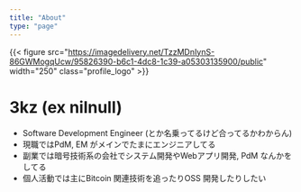 ```yaml
---
title: "About"
type: "page"
---
```


{{< figure src="https://imagedelivery.net/TzzMDnIynS-86GWMogqUcw/95826390-b6c1-4dc8-1c39-a05303135900/public" width="250" class="profile_logo" >}}
# 3kz (ex nilnull)
* Software Development Engineer (とか名乗ってるけど合ってるかわからん)
* 現職ではPdM, EM がメインでたまにエンジニアしてる
* 副業では暗号技術系の会社でシステム開発やWebアプリ開発, PdM なんかをしてる
* 個人活動では主にBitcoin 関連技術を追ったりOSS 開発したりしたい
